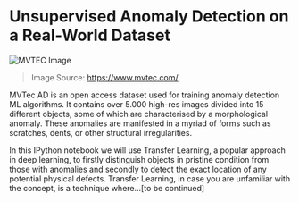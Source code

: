 # Unsupervised Anomaly Detection on a Real-World Dataset

![MVTEC Image](https://www.mvtec.com/fileadmin/_processed_/1/e/csm_dataset_overview_large_6f330dede4.png)
>Image Source: https://www.mvtec.com/

MVTec AD is an open access dataset used for training anomaly detection ML algorithms. It contains over 5.000 high-res images divided into 15 different objects, some of which are characterised by a morphological anomaly. These anomalies are manifested in a myriad of forms such as scratches, dents, or other structural irregularities.

In this IPython notebook we will use Transfer Learning, a popular approach in deep learning, to firstly distinguish objects in pristine condition from those with anomalies and secondly to detect the exact location of any potential physical defects. Transfer Learning, in case you are unfamiliar with the concept, is a technique where...[to be continued]
